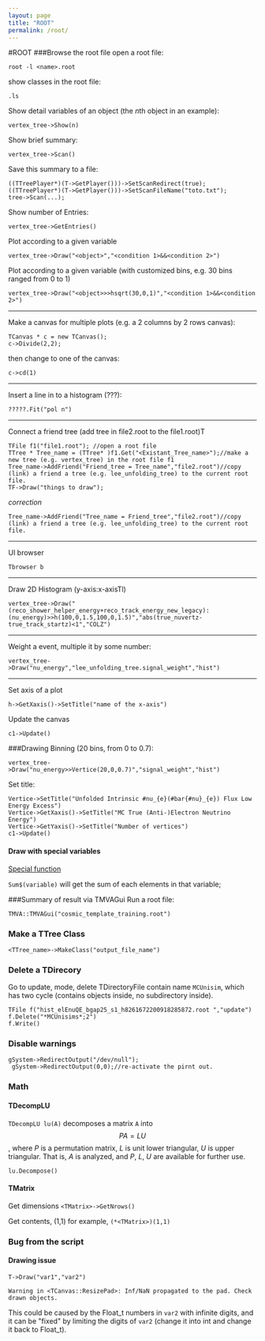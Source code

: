 ```yaml
---
layout: page
title: "ROOT"
permalink: /root/
---
```


#ROOT
###Browse the root file
open a root file:

    root -l <name>.root

show classes in the root file:

    .ls

Show detail variables of an object (the $n$th object in an example):

    vertex_tree->Show(n)

Show brief summary:

    vertex_tree->Scan()

Save this summary to a file:

	((TTreePlayer*)(T->GetPlayer()))->SetScanRedirect(true); 
	((TTreePlayer*)(T->GetPlayer()))->SetScanFileName("toto.txt"); 
   	tree->Scan(...);  

Show number of Entries:

    vertex_tree->GetEntries()

Plot according to a given variable

    vertex_tree->Draw("<object>","<condition 1>&&<condition 2>")

Plot according to a given variable (with customized bins, e.g. 30 bins ranged from 0 to 1)

    vertex_tree->Draw("<object>>>hsqrt(30,0,1)","<condition 1>&&<condition 2>")


---
Make a canvas for multiple plots (e.g. a 2 columns by 2 rows canvas):

    TCanvas * c = new TCanvas();
    c->Divide(2,2);
then change to one of the canvas:

    c->cd(1)

---
Insert a line in to a histogram (???):

    ?????.Fit("pol n")

---
Connect a friend tree (add tree in file2.root to the file1.root)T

    TFile f1("file1.root"); //open a root file
    TTree * Tree_name = (TTree* )f1.Get("<Existant_Tree_name>");//make a new tree (e.g. vertex_tree) in the root file f1
    Tree_name->AddFriend("Friend_tree = Tree_name","file2.root")//copy (link) a friend a tree (e.g. lee_unfolding_tree) to the current root file.
    TF->Draw("things to draw");

*correction*

    Tree_name->AddFriend("Tree_name = Friend_tree","file2.root")//copy (link) a friend a tree (e.g. lee_unfolding_tree) to the current root file.
---
UI browser

    Tbrowser b

---
Draw 2D Histogram (y-axis:x-axisTl)

    vertex_tree->Draw("(reco_shower_helper_energy+reco_track_energy_new_legacy):(nu_energy)>>h(100,0,1.5,100,0,1.5)","abs(true_nuvertz-true_track_startz)<1","COLZ")

---
Weight a event, multiple it by some number:

    vertex_tree->Draw("nu_energy","lee_unfolding_tree.signal_weight","hist")

---
Set axis of a plot

    h->GetXaxis()->SetTitle("name of the x-axis")

Update the canvas

    c1->Update()

###Drawing
Binning (20 bins, from 0 to 0.7):

    vertex_tree->Draw("nu_energy>>Vertice(20,0,0.7)","signal_weight","hist")

Set title:

    Vertice->SetTitle("Unfolded Intrinsic #nu_{e}(#bar{#nu}_{e}) Flux Low Energy Excess")
    Vertice->GetXaxis()->SetTitle("MC True (Anti-)Electron Neutrino Energy")
    Vertice->GetYaxis()->SetTitle("Number of vertices")
    c1->Update()

#### Draw with special variables
[Special function](https://root.cern.ch/doc/master/classTTree.html)
	
`Sum$(variable)` will get the sum of each elements in that variable;


###Summary of result via TMVAGui
Run a root file:

    TMVA::TMVAGui("cosmic_template_training.root")

### Make a TTree Class
`<TTree_name>->MakeClass("output_file_name")`

### Delete a TDirecory

Go to update, mode, delete TDirectoryFile contain name `MCUnisim`, which has two cycle (contains objects inside, no subdirectory inside).
```
TFile f("hist_elEnuQE_bgap25_s1_h8261672200918285872.root ","update")
f.Delete("*MCUnisims*;2")
f.Write()
```

### Disable warnings
```
gSystem->RedirectOutput("/dev/null");
 gSystem->RedirectOutput(0,0);//re-activate the pirnt out.
```

### Math

#### TDecompLU
`TDecompLU lu(A)` decomposes a matrix `A` into $$PA=LU$$, where $P$ is a permutation matrix, $L$ is unit lower triangular, $U$ is upper triangular. That is, $A$ is analyzed, and $P$, $L$, $U$ are available for further use.

`lu.Decompose()` 

#### TMatrix
Get dimensions `<TMatrix>->GetNrows()`

Get contents, (1,1) for example, `(*<TMatrix>)(1,1)`


### Bug from the script

#### Drawing issue

```
T->Draw("var1","var2")

Warning in <TCanvas::ResizePad>: Inf/NaN propagated to the pad. Check drawn objects.
```

This could be caused by the Float_t numbers in `var2` with infinite digits, and it can be "fixed" by limiting the digits of `var2` (change it into int and change it back to Float_t).


